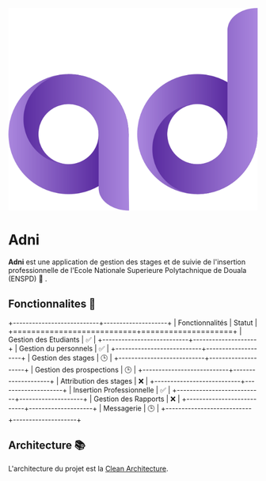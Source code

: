 ![adni_logo](src/Presentation/Adni.App/src/assets/img/logos/adni.png)
# Adni
**Adni** est une application de gestion des stages et de suivie de l'insertion professionnelle de l'Ecole Nationale Superieure Polytachnique de Douala (ENSPD) :school: .

## Fonctionnalites :memo:
+---------------------------+--------------------+
| Fonctionnalités           | Statut             |
+===========================+====================+
| Gestion des Etudiants     | :white_check_mark: |
+---------------------------+--------------------+
| Gestion du personnels     | :white_check_mark: |
+---------------------------+--------------------+
| Gestion des stages        | :clock3:           |
+---------------------------+--------------------+
| Gestion des prospections  | :clock3:           |
+---------------------------+--------------------+
| Attribution des stages    | :x:                |
+---------------------------+--------------------+
| Insertion Professionnelle | :white_check_mark: |
+---------------------------+--------------------+
| Gestion des Rapports      | :x:                |
+---------------------------+--------------------+
| Messagerie                | :clock3:           | 
+---------------------------+--------------------+

## Architecture :books:
L'architecture du projet est la [Clean Architecture](https://dlbnprabath.medium.com/clean-architecture-simplified-net-core-with-sample-project-c69750985a8b).